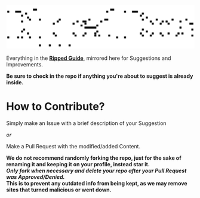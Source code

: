 
![ASCII Title](/img/ripped_ascii_2.svg)


Everything in the [**Ripped Guide**](https://ripped.guide), mirrored here for Suggestions and Improvements.

**Be sure to check in the repo if anything you're about to suggest is already inside.**

# How to Contribute?

Simply make an Issue with a brief description of your Suggestion  
  
_or_ 

Make a Pull Request with the modified/added Content.  

**We do not recommend randomly forking the repo, just for the sake of renaming it and keeping it on your profile, instead star it.   
*Only fork when necessary and delete your repo after your Pull Request was Approved/Denied.*  
This is to prevent any outdated info from being kept, as we may remove sites that turned malicious or went down.**
